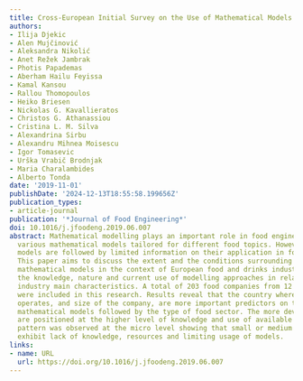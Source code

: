 ```yaml
---
title: Cross-European Initial Survey on the Use of Mathematical Models in Food Industry
authors:
- Ilija Djekic
- Alen Mujčinović
- Aleksandra Nikolić
- Anet Režek Jambrak
- Photis Papademas
- Aberham Hailu Feyissa
- Kamal Kansou
- Rallou Thomopoulos
- Heiko Briesen
- Nickolas G. Kavallieratos
- Christos G. Athanassiou
- Cristina L. M. Silva
- Alexandrina Sirbu
- Alexandru Mihnea Moisescu
- Igor Tomasevic
- Urška Vrabič Brodnjak
- Maria Charalambides
- Alberto Tonda
date: '2019-11-01'
publishDate: '2024-12-13T18:55:58.199656Z'
publication_types:
- article-journal
publication: '*Journal of Food Engineering*'
doi: 10.1016/j.jfoodeng.2019.06.007
abstract: Mathematical modelling plays an important role in food engineering having
  various mathematical models tailored for different food topics. However, mathematical
  models are followed by limited information on their application in food companies.
  This paper aims to discuss the extent and the conditions surrounding the usage of
  mathematical models in the context of European food and drinks industry. It investigates
  the knowledge, nature and current use of modelling approaches in relation to the
  industry main characteristics. A total of 203 food companies from 12 European countries
  were included in this research. Results reveal that the country where the company
  operates, and size of the company, are more important predictors on the usage of
  mathematical models followed by the type of food sector. The more developed countries
  are positioned at the higher level of knowledge and use of available models. Similar
  pattern was observed at the micro level showing that small or medium sized companies
  exhibit lack of knowledge, resources and limiting usage of models.
links:
- name: URL
  url: https://doi.org/10.1016/j.jfoodeng.2019.06.007
---
```

